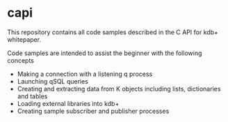 # capi

This repository contains all code samples described in the C API for kdb+ whitepaper.

Code samples are intended to assist the beginner with the following concepts

* Making a connection with a listening q process
* Launching qSQL queries
* Creating and extracting data from K objects including lists, dictionaries and tables
* Loading external libraries into kdb+
* Creating sample subscriber and publisher processes
